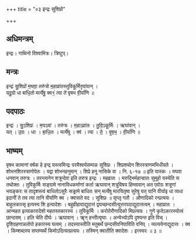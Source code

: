 +++
title = "०३ इन्द्रः सुशिप्रो"

+++
## अधिमन्त्रम्
इन्द्रः। गाथिनो विश्वामित्रः। त्रिष्टुप्।

## मन्त्रः
इन्द्रः॑ सु॒शिप्रो॑ म॒घवा॒ तरु॑त्रो म॒हाव्रा॑तस्तुविकू॒र्मिरृघा॑वान् ।  
यदु॒ग्रो धा बा॑धि॒तो मर्त्ये॑षु॒ क्व१॒॑ त्या ते॑ वृषभ वी॒र्या॑णि ॥

## पदपाठः
इन्द्रः॑ । सु॒ऽशिप्रः॑ । म॒घऽवा॑ । तरु॑त्रः । म॒हाऽव्रा॑तः । तु॒वि॒ऽकू॒र्मिः । ऋघा॑वान् ।  
यत् । उ॒ग्रः । धाः । बा॒धि॒तः । मर्त्ये॑षु । क्व॑ । त्या । ते॒ । वृ॒ष॒भ॒ । वी॒र्या॑णि ॥

## भाष्यम्
वृषभ कामानां वर्षक हे इन्द्र यस्त्वमिन्द्रः परमैश्वर्यसम्पन्नः सुशिप्रः । शिप्रशब्देन शिरस्त्राणमभिधीयते । शोभनशिरस्त्राणोपेतः । यद्वा शोभनहनुमान् । शिप्रे हनू नासिके वा । नि. ६-१७ ॥ इति यास्कः । मघवा धनवान् तरुत्रः । तरन्त्यनेन शत्रून्देवा इति तरुत्र इन्द्रः । महव्रातः । मरुद्भिर्महान्व्रातः सुमूहो यस्येति स तथोक्तः । तुविकुर्मिः सङ्ग्रामे नानाविधकर्माणां कर्ता ऋघावान् शत्रुविषय हिम्सावान् अत एवोग्रः शत्रूणां भयङ्करः स तादृशस्त्वं बाधितोऽसुरैः सङ्रामे बाधितः सन् मर्त्येषु मारयितृष्व सुरेषु यत् यानि वीर्याइ धा व्यधा इदानीं ते तव त्या तानि वीर्याणि क्व । क्वासते वद । सुशिप्रः ॥ सृप्लृ गतौ । औणादिको रन्प्रत्ययः । बाहुलकात्सृ इत्यस्य शि इत्यादेशः । बहुव्रीहावाद्युदात्तं द्व्यच्छन्दसीत्युत्तरपदाद्युदात्तत्वम् । महाव्रातः । आन्महत इत्याकारादेशो महतस्तकारस्य । तुविकूर्मिः । करोतेरौणादिको मिप्रत्ययः । गुणे कृतेऽकारस्योत्वं छान्दसम् । हलि चेति दीर्घः । ऋघावान् । ॠन् हन्तीत्यृघाः । अन्येभ्योऽपि दृश्यन्त इति विच् । दृशिग्रहणान्नलोपो हकारस्य घत्वम् । तदस्यास्तीति मतुबर्थे छन्दसीवनिपाविति वनिप् । व्यत्ययेनाद्युदात्तः । क्व । किम्शब्दस्य सप्तम्यर्थे किमोऽदित्यत्प्रत्ययः । तस्मिन् क्वातीति क्वादेशः । इत्त्स्वरः ॥ ३ ॥
